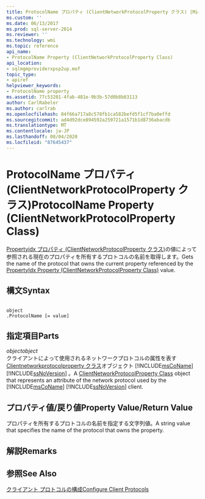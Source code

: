 ```yaml
---
title: ProtocolName プロパティ (ClientNetworkProtocolProperty クラス) |Microsoft Docs
ms.custom: ''
ms.date: 06/13/2017
ms.prod: sql-server-2014
ms.reviewer: ''
ms.technology: wmi
ms.topic: reference
api_name:
- ProtocolName Property (ClientNetworkProtocolProperty Class)
api_location:
- sqlmgmproviderxpsp2up.mof
topic_type:
- apiref
helpviewer_keywords:
- ProtocolName property
ms.assetid: 77c53201-4fab-481e-9b3b-57d0b8b83113
author: CarlRabeler
ms.author: carlrab
ms.openlocfilehash: 84f66a717a8c578fb1ca582befd5f1cf7ba0effd
ms.sourcegitcommit: ad4d92dce894592a259721a1571b1d8736abacdb
ms.translationtype: MT
ms.contentlocale: ja-JP
ms.lasthandoff: 08/04/2020
ms.locfileid: "87645437"
---
```

# <a name="protocolname-property-clientnetworkprotocolproperty-class"></a><span data-ttu-id="b66b0-102">ProtocolName プロパティ (ClientNetworkProtocolProperty クラス)</span><span class="sxs-lookup"><span data-stu-id="b66b0-102">ProtocolName Property (ClientNetworkProtocolProperty Class)</span></span>
  <span data-ttu-id="b66b0-103">[Propertyidx プロパティ (ClientNetworkProtocolProperty クラス)](clientnetworkprotocolproperty-class.md)の値によって参照される現在のプロパティを所有するプロトコルの名前を取得します。</span><span class="sxs-lookup"><span data-stu-id="b66b0-103">Gets the name of the protocol that owns the current property referenced by the [PropertyIdx Property (ClientNetworkProtocolProperty Class)](clientnetworkprotocolproperty-class.md) value.</span></span>  
  
## <a name="syntax"></a><span data-ttu-id="b66b0-104">構文</span><span class="sxs-lookup"><span data-stu-id="b66b0-104">Syntax</span></span>  
  
```  
  
object  
.ProtocolName [= value]  
```  
  
## <a name="parts"></a><span data-ttu-id="b66b0-105">指定項目</span><span class="sxs-lookup"><span data-stu-id="b66b0-105">Parts</span></span>  
 <span data-ttu-id="b66b0-106">*object*</span><span class="sxs-lookup"><span data-stu-id="b66b0-106">*object*</span></span>  
 <span data-ttu-id="b66b0-107">クライアントによって使用されるネットワークプロトコルの属性を表す[Clientnetworkprotocolproperty クラス](clientnetworkprotocolproperty-class.md)オブジェクト [!INCLUDE[msCoName](../../../includes/msconame-md.md)] [!INCLUDE[ssNoVersion](../../../includes/ssnoversion-md.md)] 。</span><span class="sxs-lookup"><span data-stu-id="b66b0-107">A [ClientNetworkProtocolProperty Class](clientnetworkprotocolproperty-class.md) object that represents an attribute of the network protocol used by the [!INCLUDE[msCoName](../../../includes/msconame-md.md)] [!INCLUDE[ssNoVersion](../../../includes/ssnoversion-md.md)] client.</span></span>  
  
## <a name="property-valuereturn-value"></a><span data-ttu-id="b66b0-108">プロパティ値/戻り値</span><span class="sxs-lookup"><span data-stu-id="b66b0-108">Property Value/Return Value</span></span>  
 <span data-ttu-id="b66b0-109">プロパティを所有するプロトコルの名前を指定する文字列値。</span><span class="sxs-lookup"><span data-stu-id="b66b0-109">A string value that specifies the name of the protocol that owns the property.</span></span>  
  
## <a name="remarks"></a><span data-ttu-id="b66b0-110">解説</span><span class="sxs-lookup"><span data-stu-id="b66b0-110">Remarks</span></span>  
  
## <a name="see-also"></a><span data-ttu-id="b66b0-111">参照</span><span class="sxs-lookup"><span data-stu-id="b66b0-111">See Also</span></span>  
 [<span data-ttu-id="b66b0-112">クライアント プロトコルの構成</span><span class="sxs-lookup"><span data-stu-id="b66b0-112">Configure Client Protocols</span></span>](../../../database-engine/configure-windows/configure-client-protocols.md)  
  
  
